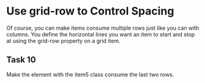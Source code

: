 # Use grid-row to Control Spacing
Of course, you can make items consume multiple rows just like you can with columns. You define the horizontal lines you want an item to start and stop at using the grid-row property on a grid item.
## Task 10
Make the element with the item5 class consume the last two rows.
